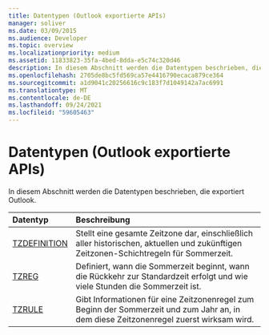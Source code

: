 ```yaml
---
title: Datentypen (Outlook exportierte APIs)
manager: soliver
ms.date: 03/09/2015
ms.audience: Developer
ms.topic: overview
ms.localizationpriority: medium
ms.assetid: 11833823-35fa-4bed-8dda-e5c74c320d46
description: In diesem Abschnitt werden die Datentypen beschrieben, die exportiert Outlook.
ms.openlocfilehash: 2705de8bc5fd569ca57e4416790ecaca879ce364
ms.sourcegitcommit: a1d9041c20256616c9c183f7d1049142a7ac6991
ms.translationtype: MT
ms.contentlocale: de-DE
ms.lasthandoff: 09/24/2021
ms.locfileid: "59605463"
---
```

# <a name="data-types-outlook-exported-apis"></a>Datentypen (Outlook exportierte APIs)

In diesem Abschnitt werden die Datentypen beschrieben, die exportiert Outlook.
  
|**Datentyp**|**Beschreibung**|
|:-----|:-----|
|[TZDEFINITION](tzdefinition.md) <br/> |Stellt eine gesamte Zeitzone dar, einschließlich aller historischen, aktuellen und zukünftigen Zeitzonen-Schichtregeln für Sommerzeit.  <br/> |
|[TZREG](tzreg.md) <br/> |Definiert, wann die Sommerzeit beginnt, wann die Rückkehr zur Standardzeit erfolgt und wie viele Stunden die Sommerzeit ist.  <br/> |
|[TZRULE](tzrule.md) <br/> |Gibt Informationen für eine Zeitzonenregel zum Beginn der Sommerzeit und zum Jahr an, in dem diese Zeitzonenregel zuerst wirksam wird.  <br/> |
   

